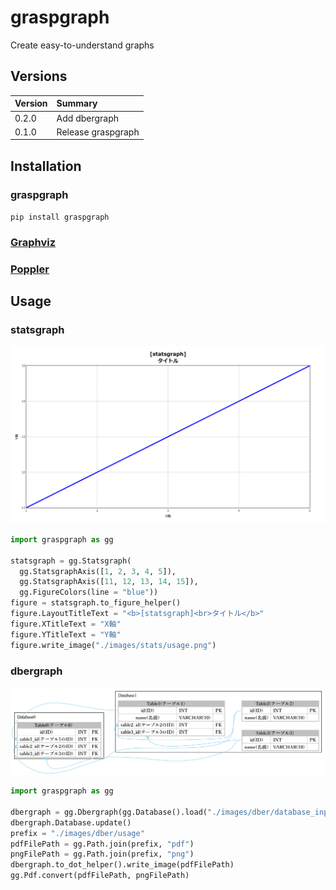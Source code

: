 # graspgraph
Create easy-to-understand graphs

## Versions

|Version|Summary|
|:--|:--|
|0.2.0|Add dbergraph|
|0.1.0|Release graspgraph|

## Installation
### graspgraph
`pip install graspgraph`

### [Graphviz](https://graphviz.org/download/)

### [Poppler](https://github.com/Belval/pdf2image?tab=readme-ov-file)

## Usage
### statsgraph
![](./images/stats/usage.png)
```python
import graspgraph as gg

statsgraph = gg.Statsgraph(
  gg.StatsgraphAxis([1, 2, 3, 4, 5]),
  gg.StatsgraphAxis([11, 12, 13, 14, 15]),
  gg.FigureColors(line = "blue"))
figure = statsgraph.to_figure_helper()
figure.LayoutTitleText = "<b>[statsgraph]<br>タイトル</b>"
figure.XTitleText = "X軸"
figure.YTitleText = "Y軸"
figure.write_image("./images/stats/usage.png")
```

### dbergraph
![](./images/dber/usage.png)
```python
import graspgraph as gg

dbergraph = gg.Dbergraph(gg.Database().load("./images/dber/database_input.yaml"))
dbergraph.Database.update()
prefix = "./images/dber/usage"
pdfFilePath = gg.Path.join(prefix, "pdf")
pngFilePath = gg.Path.join(prefix, "png")
dbergraph.to_dot_helper().write_image(pdfFilePath)
gg.Pdf.convert(pdfFilePath, pngFilePath)
```
